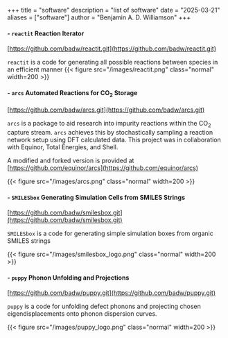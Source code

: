 +++
title = "software"
description = "list of software"
date = "2025-03-21"
aliases = ["software"]
author = "Benjamin A. D. Williamson"
+++

####  - `reactit` Reaction Iterator 

[https://github.com/badw/reactit.git](https://github.com/badw/reactit.git)

`reactit` is a code for generating all possible reactions between species in an efficient manner
{{< figure src="/images/reactit.png" class="normal" width=200 >}}

####  - `arcs` Automated Reactions for CO<sub>2</sub> Storage

[https://github.com/badw/arcs.git](https://github.com/badw/arcs.git)

`arcs` is a package to aid research into impurity reactions within the CO<sub>2</sub> capture stream. `arcs` achieves this by stochastically sampling a reaction network setup using DFT calculated data. 
This project was in collaboration with Equinor, Total Energies, and Shell. 

A modified and forked version is provided at [https://github.com/equinor/arcs](https://github.com/equinor/arcs)

{{< figure src="/images/arcs.png" class="normal" width=200 >}}

####  - `SMILESbox` Generating Simulation Cells from SMILES Strings

[https://github.com/badw/smilesbox.git](https://github.com/badw/smilesbox.git)

`SMILESbox` is a code for generating simple simulation boxes from organic SMILES strings 

{{< figure src="/images/smilesbox_logo.png" class="normal" width=200 >}}

####  - `puppy` Phonon Unfolding and Projections 

[https://github.com/badw/puppy.git](https://github.com/badw/puppy.git)

`puppy` is a code for unfolding defect phonons and projecting chosen eigendisplacements onto phonon dispersion curves.


{{< figure src="/images/puppy_logo.png" class="normal" width=200 >}}

